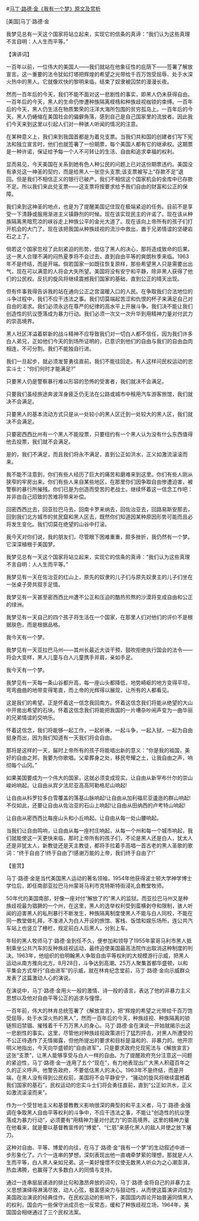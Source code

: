 #[马丁·路德·金《我有一个梦》原文及赏析](https://www.vrrw.net/wx/14550.html)

[美国]马丁·路德·金

我梦见总有一天这个国家将站立起来，实现它的信条的真谛：“我们认为这些真理不言自明：人人生而平等。”

【演讲词】

一百年以前，一位伟大的美国人——我们就站在他象征性的庇荫下——签署了解放宣言。这一重要的法令犹如灯塔把辉煌的希望之光带给千百万饱受屈辱、处于水深火热中的黑人。它就像欢快的黎明来临，结束了奴隶被囚禁的漫漫长夜。

然而一百年后的今天，我们不能不面对这一悲剧性的事实，即黑人仍未获得自由。一百年后的今天，黑人的生命仍惨遭种族隔离桎梏和种族歧视枷锁的束缚。一百年后的今天，黑人仍生活在物质繁荣的汪洋大海所包围的贫穷孤岛上。一百年后的今天，黑人仍蜷缩在美国社会的偏僻角落，感到自己是自己国家里的流放者。因此我们今天来到这里以引起人们对一种骇人听闻的情况的注意。

在某种意义上，我们来到我国首都是为着兑支票。当我们共和国的创建者们写下宪法和独立宣言时，他们也就签署了一份期票，每个美国人都有它的继承权。这期票是一种许诺，保证给予每一个人不可转让的生活、自由和追求幸福的权利。

显而易见，今天美国在关系到她有色人种公民的问题上已对这份期票违约。美国没有承兑这一神圣的契约，而是给黑人一张空头支票;该支票被写上“存款不足”退回。但是我们不相信正义的银行已破产。我们不相信这个国家机会的金库中已存款不足。所以我们来此兑支票——这支票将按要求给予我们自由的财富和公正的保障。

我们来到这神圣的地点，也是为了提醒美国记住现在极端紧迫的任务。目前不是享受一下清静或服用渐进主义镇静剂的时候。现在该实现民主的许诺了。现在该从种族隔离黑暗荒凉的峡谷走上种族公平的金光大道了。现在该向上帝所有的孩子们打开机会的大门了。现在该把我国从种族歧视的流沙中救出，置于兄弟情谊的坚硬岩石之上了。

倘若这个国家忽视了此刻紧迫的形势，低估了黑人的决心，那将造成致命的后果。这一黑人合理不满的闷热夏季将不会过去，直到自由平等的爽朗秋季来临。1963年不是终结，而是开端。倘若国家一如既往恢复原样，那些希望黑人只是需要出出气，现在可以满意的人将会大失所望。美国将没有安宁和平静，除非黑人获得了他们的公民权。反抗的旋风将继续震撼我们国家的基础，直到公正的晴天出现。

但有件事我得告诉我的站在通向公正之宫温暖入口的人民。在争取我们合法地位的斗争过程中，我们不应干违法之事。我们切莫端起苦涩和仇恨的杯子来满足自己对自由的渴求。我们必须永远在尊严的纪律的高水平上开展斗争。我们决不能让我们创造性的抗议堕落成为暴力行动。我们必须一次又一次升华到用精神力量对付武力的崇高境界。

黑人社区洋溢着崭新的战斗精神不应导致我们对一切白人都不信任，因为我们许多白人弟兄，正如他们今天的到场所证明的，已意识到他们的自由与我们的自由血肉相连，不可分割。我们不能独自行进。

我们一旦起步，就必须发誓勇往直前。我们不能往回走。有人这样问民权运动的忠实斗士：“你们何时才能满足?”

只要黑人仍是警察暴行难以形容的恐怖的受害者，我们就决不会满足。

只要我们虽经旅途奔波浑身疲乏仍无法在公路或城市中租用汽车游客旅馆，我们就决不会满足。

只要黑人的基本流动方式只是从一处较小的黑人区迁到一处较大的黑人区，我们就决不会满足。

只要密西西比州有一个黑人不能投票，只要纽约有一个黑人认为没有什么东西值得他去投票，我们就不会满足。

是的，我们不满足，而且我们将永不满足，直到公正如洪水，正义如激流滚滚而来。

我不能不注意到，你们有些人经历了巨大的痛苦和磨难来到这里。你们有些人刚从狭窄的牢房出来。你们有些人来自某些地区，在那里你们因争取自由惨遭迫害，被警察的暴行所摧残。你们已是为创造而受苦的老战士。继续怀着这一信念工作吧：并非由自己招致的苦难将带来补偿。

回密西西比去，回亚拉巴马去，回南卡罗来纳去，回佐治亚去，回路易斯安那去，回到我们北方城市的贫民窟和黑人区去，既然你们知道因某种原因形势可能而且必将发生变化。我们切莫在绝望的山谷中打滚。

我今天对你们说，我的朋友们，尽管眼下困难重重，颇多挫折，我仍然有一个梦。它深深植根于美国梦。

我梦见总有一天这个国家将站立起来，实现它的信条的真谛：“我们认为这些真理不言自明：人人生而平等。”

我梦见有一天在佐治亚的红山上，原先的奴隶的儿子们与原先奴隶主的儿子们坐在一张桌子旁共叙手足情。

我梦见有一天甚至密西西比州遭不公正和压迫的酷热煎熬的沙漠将变成自由和公正的绿洲。

我梦见有一天自己的四个孩子将生活在一个国家，在那里人们对他们的评价不是根据肤色，而是根据品格。

我今天有一个梦。

我梦见有一天亚拉巴马州——其州长最近大谈干预，鼓吹拒绝执行国会的法令——将会大变样，黑人儿童与白人儿童携手并肩，亲如手足。

我今天有一个梦。

我梦见有一天每一条山谷都升高，每一座山头都降低，地势崎岖的地方变得平坦，弯弯曲曲的地带变得笔直，而上帝的光辉得以展现，让所有的人都看见。

这是我们的希望。正是怀着这一信念我回南方。怀着这信念我们将能从绝望的大山中开凿出希望的石块。怀着这信念我们将能把我国的一片嘈杂吵闹声变为一曲华丽的兄弟情谊的交响乐。

怀着这信念，我们将能够一起工作，一起祈祷，一起斗争，一起入狱，一起为自由挺身而出，因为我们知道有一天我们将会自由。

那将是这样的一天，届时上帝所有的孩子将能唱出新的意义：“你是我的祖国，美好的自由之邦，我要为你歌唱。父辈葬身之处，移民夸耀之土，让我自由之声，响彻每个山冈。”

如果美国要成为一个伟大的国家，这就必须变成现实。让自由从新罕布什尔的崇山峻岭响起。让自由从宾夕法尼亚高高阿勒格尼山响起!

让自由从科罗拉多白雪覆盖的落基山脉响起!让自由从加利福尼亚逶迤的群山响起!不仅如此，还要让自由从佐治亚的石山上响起!让自由从田纳西的卢考特山响起!

让自由从密西西比每座山头和小丘响起。让自由从每一处山腰响起。

当我们让自由鸣响，让自由从每一座村庄响起，从每一个州和每一个城市响起，我们就能使这一天更快来临，那时上帝所有的孩子们，不论是黑人还是白人，犹太人还是非犹太人，新教徒还是天主教徒，都将手拉着手高唱一首古老的黑人圣歌的歌词：“终于自由了!终于自由了!感谢万能的上帝，我们终于自由了!”



【鉴赏】

马丁·路德·金是当代美国黑人运动的著名领袖，1954年他获得波士顿大学神学博士学位后，即任南部亚拉巴马州蒙哥马利市克特斯特街浸礼会教堂牧师。

50年代的美国南部，好像一座对付“解放了的”黑人的监狱。而亚拉巴马州又是种族歧视最为猖獗的一个州，在这里，黑人的选举权利受到蛮横剥夺和限制，骇人听闻的迫害黑人的私刑暴行不断发生，种族隔离制度使黑人不能与白人同校，不能在同一教堂做礼拜，不准进入为白人开设的旅馆、客栈、饭馆和娱乐场所，连公共汽车站上也竖立了栅栏，规定前白人后黑人，分别上车。

年轻的黑人牧师马丁·路德·金到任不久，便参加和领导了1955年蒙哥马利市黑人抵制乘坐公共汽车的反种族歧视运动，最终迫使美国最高法院作出取消这种制度的判决。1963年，他组织的伯明翰黑人争取自由平等权利的大规模游行示威，把黑人运动从南方推向北方。8月28日，斗争达到高潮。25万人聚集首都华盛顿，以和平集会方式举行“自由进军”的示威，就在林肯纪念堂前，马丁·路德·金向示威群众发表了这篇激动人心的演说。

在演说中，马丁·路德·金用火一般的激情、诗一般的语言，表达了他的非暴力主义思想以及他对自由平等公正的追求与憧憬。

一百年前，伟大的林肯总统签署了《解放宣言》，把“辉煌的希望之光带给千百万饱受屈辱，处于水深火热的黑人”，然而一百年后的今天，种族歧视、种族隔离的锁链照旧禁锢、摧残着千千万万黑人的身心。马丁·路德·金在演说一开始就揭示出这一悲剧性的事实。这里，尽管他对种族歧视政策进行了猛烈抨击，对黑人所遭受的不公正待遇作了无情揭露，但他所提出的要求和目标是温和的、非暴力的。他开宗明义地指出，今天向华盛顿的“自由进军”，只是要求政府兑现宪法与《解放宣言》这张“支票”，让黑人能够享受与白人一样的自由。为了提醒政府充分注意这一问题的紧迫性，马丁·路德·金一连用了五个“现在”，有力地表现出广大黑人积蕴百年之久的正义呼声。他警告政府，不要低估黑人的决心。1963年不是终结，而是开端，在黑人没有得到公民权前，美国将不会平静安宁，“骚动的旋风将继续震撼着我们国家的基石”，民权运动的忠实斗士们将会勇往直前，直到“公正如洪水，正义如激流滚滚而来”。

作为一个受甘地主义和基督教教义影响很深的典型的和平主义者，马丁·路德·金强调在争取黑人自由平等权利的斗争中，不应干违法之事，不能让“创造性的抗议堕落成为暴力行动”，必须要有“用精神力量对付武力”的崇高境界。这里的精神力量在他看来，就是要以基督教宣传的“博爱”、“仁慈”来感化黑人的敌人并使之放下屠刀。

这种对自由、平等、博爱的向往，在马丁·路德·金“我有一个梦”的生动叙述中进一步形象化了。六个一连串的梦想，深刻表现出他一直魂牵梦萦的理想，那就是人人生而平等，白人黑人亲如兄弟。这一美好憧憬不仅使无数黑人听众为之心潮澎湃，热血沸腾，也赢得了大多数白人的同情与支持。

通过一连串层层递进的排比句和激昂奔放的词句，马丁·路德·金将自己的非暴力主义思想演绎得淋漓尽致，动人心弦，极富感染力与鼓动性，从而使这篇演讲词成为美国政治演说的经典佳作。在民权运动的影响下，美国国内舆论开始普遍同情黑人的权利，国会内一些保守派成员也一反常态，缓和了种族歧视立场，1964年，美国国会相继通过了三个民权法案。

